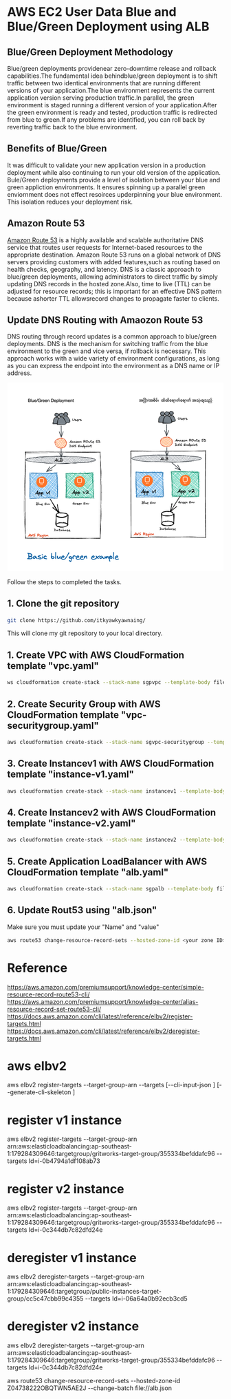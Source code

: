 # AWS EC2 User Data Blue and Blue/Green Deployment using ALB

## Blue/Green Deployment Methodology
Blue/green deployments providenear zero-downtime release and rollback capabilities.The fundamental idea behindblue/green deployment is to shift traffic between two identical environments that are running  different versions of your application.The blue environment represents the current application version serving production  traffic.In parallel, the green environment is staged running  a different version of your application.After the green environment is ready and tested, production  traffic is redirected from blue to green.If any problems are identified, you can roll back by reverting traffic back to the blue environment.

## Benefits of Blue/Green
It was difficult to validate your new application version in a production deployment while also continuing to run your old version of the application. Bule/Green deployments provide a level of isolation between your blue and green appliction environments. It ensures spinning up a parallel green enviornment does not effect resoirces upderpinning your blue environment. This isolation reduces your deployment risk.

## Amazon Route 53
[Amazon Route 53](https://aws.amazon.com/route53/) is a highly available and scalable authoritative DNS service that routes user requests for Internet-based resources to the appropriate destination. Amazon Route 53 runs on a global  network of DNS servers providing customers with added features,such as routing based on health checks, geography, and latency. DNS is a classic  approach to blue/green deployments, allowing administrators to direct traffic by simply updating DNS records in the hosted zone.Also, time to live (TTL) can be adjusted for resource records; this is important for an effective DNS pattern because ashorter TTL allowsrecord changes to propagate faster to clients. 

## Update DNS Routing with Amaozon Route 53
DNS routing through record updates is a common  approach to blue/green deployments. DNS is the mechanism  for switching  traffic from the blue environment to the green and vice versa, if rollback is necessary. This approach works with a wide variety of environment configurations,  as long  as you can express the endpoint into the environment as a DNS name or IP address.

![header image](img/bngdeploy.png)

Follow the steps to completed the tasks.

## 1. Clone the git repository
```bash
git clone https://github.com/itkyawkyawnaing/
```
This will clone my git repository to your local directory.

## 1. Create VPC with AWS CloudFormation template "vpc.yaml"

```bash
ws cloudformation create-stack --stack-name sgpvpc --template-body file://vpc.yaml --parameters ParameterKey='VPCCIDR',ParameterValue='192.168.0.0/16' ParameterKey='PublicSubnet1CIDR',ParameterValue='192.168.1.0/24' ParameterKey='PublicSubnet2CIDR',ParameterValue='192.168.2.0/24' ParameterKey='PublicSubnet3CIDR',ParameterValue='192.168.3.0/24' ParameterKey='RegionCode',ParameterValue='sgp' ParameterKey='AZ1Code',ParameterValue='sgpaz1' ParameterKey='AZ2Code',ParameterValue='sgpaz2' ParameterKey='AZ3Code',ParameterValue='sgpaz3'
```
## 2. Create Security Group with AWS CloudFormation template "vpc-securitygroup.yaml"
```bash
aws cloudformation create-stack --stack-name sgvpc-securitygroup --template-body file://vpc-securitygroup.yaml --parameters ParameterKey='vpcStackName',ParameterValue='sgpvpc'
```
## 3. Create Instancev1 with AWS CloudFormation template "instance-v1.yaml"
```bash
aws cloudformation create-stack --stack-name instancev1 --template-body file://public-instance-v1.yaml --parameters ParameterKey='vpcStackName',ParameterValue='sgpvpc' ParameterKey='vpcSecurityGroupStackName',ParameterValue='sgvpc-securitygroup' ParameterKey='appVersion',ParameterValue='v1'
```
## 4. Create Instancev2 with AWS CloudFormation template "instance-v2.yaml"
```bash
aws cloudformation create-stack --stack-name instancev2 --template-body file://public-instance-v2.yaml --parameters ParameterKey='vpcStackName',ParameterValue='sgpvpc' ParameterKey='vpcSecurityGroupStackName',ParameterValue='sgvpc-securitygroup' ParameterKey='appVersion',ParameterValue='v1'
```
## 5. Create Application LoadBalancer with AWS CloudFormation template "alb.yaml"
```bash
aws cloudformation create-stack --stack-name sgpalb --template-body file://alb.yaml
```
## 6. Update Rout53 using "alb.json"
Make sure you must update your "Name" and "value" 
```bash
aws route53 change-resource-record-sets --hosted-zone-id <your zone ID> --change-batch file://alb.json
```


# Reference
<https://aws.amazon.com/premiumsupport/knowledge-center/simple-resource-record-route53-cli/>
<https://aws.amazon.com/premiumsupport/knowledge-center/alias-resource-record-set-route53-cli/>
<https://docs.aws.amazon.com/cli/latest/reference/elbv2/register-targets.html>
<https://docs.aws.amazon.com/cli/latest/reference/elbv2/deregister-targets.html>

# aws elbv2
aws elbv2 register-targets
--target-group-arn <value>
--targets <value>
[--cli-input-json <value>]
[--generate-cli-skeleton <value>]

# register v1 instance
aws elbv2 register-targets --target-group-arn arn:aws:elasticloadbalancing:ap-southeast-1:179284309646:targetgroup/gritworks-target-group/355334befddafc96 --targets Id=i-0b4794a1df108ab73

# register v2 instance
aws elbv2 register-targets --target-group-arn arn:aws:elasticloadbalancing:ap-southeast-1:179284309646:targetgroup/gritworks-target-group/355334befddafc96 --targets Id=i-0c344db7c82dfd24e

# deregister v1 instance
aws elbv2 deregister-targets --target-group-arn arn:aws:elasticloadbalancing:ap-southeast-1:179284309646:targetgroup/public-instances-target-group/cc5c47cbb99c4355 --targets Id=i-06a64a0b92ecb3cd5

# deregister v2 instance
aws elbv2 deregister-targets --target-group-arn arn:aws:elasticloadbalancing:ap-southeast-1:179284309646:targetgroup/gritworks-target-group/355334befddafc96 --targets Id=i-0c344db7c82dfd24e


aws route53 change-resource-record-sets --hosted-zone-id Z04738222OBQTWN5AE2J --change-batch file://alb.json
